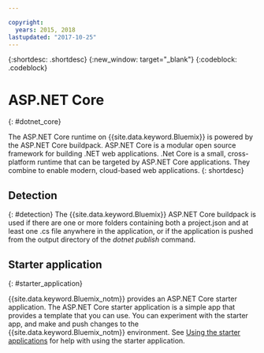 ```yaml
---

copyright:
  years: 2015, 2018
lastupdated: "2017-10-25"
---
```


{:shortdesc: .shortdesc}
{:new_window: target="_blank"}
{:codeblock: .codeblock}


# ASP.NET Core
{: #dotnet_core}

The ASP.NET Core runtime on {{site.data.keyword.Bluemix}} is powered by the ASP.NET Core buildpack. ASP.NET Core
is a modular open source framework for building .NET web applications.
.Net Core is a small, cross-platform runtime that can be targeted by ASP.NET Core applications.
They combine to enable modern, cloud-based web applications.
{: shortdesc}

## Detection
{: #detection}
The {{site.data.keyword.Bluemix}} ASP.NET Core buildpack is used if there are one or more folders containing both a project.json and at least one .cs file anywhere in the application,
 or if the application is pushed from the output directory of the *dotnet publish* command.

## Starter application
{: #starter_application}

{{site.data.keyword.Bluemix_notm}} provides an ASP.NET Core starter application.  The ASP.NET Core starter application is a simple app that provides a template that you can use. You can experiment with the starter app, and make and push changes to the {{site.data.keyword.Bluemix_notm}} environment.  See [Using the starter applications](docs/runtimes-common/starter_app_usage.html) for help with using the starter application.
